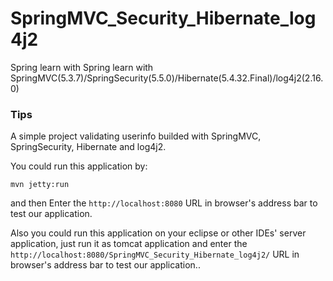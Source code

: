 # SpringMVC_Security_Hibernate_log4j2
Spring learn with Spring learn with SpringMVC(5.3.7)/SpringSecurity(5.5.0)/Hibernate(5.4.32.Final)/log4j2(2.16.0)

### Tips
A simple project validating userinfo builded with SpringMVC, SpringSecurity, Hibernate and log4j2.

You could run this application by:
```shell
mvn jetty:run
```
and then Enter the ```http://localhost:8080``` URL in browser's address bar to test our application.

Also you could run this application on your eclipse or other IDEs' server application, just run it as tomcat application and enter the ```http://localhost:8080/SpringMVC_Security_Hibernate_log4j2/``` URL in browser's address bar to test our application..
